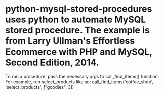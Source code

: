 # python-mysql-stored-procedures uses python to automate MySQL stored procedure. The example is from Larry Ullman's Effortless Ecommerce with PHP and MySQL, Second Edition, 2014.
To run a procedure, pass the necessary args to call_find_items() function. For example, run select_products like so: call_find_items('coffee_shop', 'select_products', ["goodies", 3])
 
